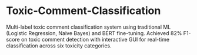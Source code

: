# Toxic-Comment-Classification
Multi-label toxic comment classification system using traditional ML (Logistic Regression, Naive Bayes) and BERT fine-tuning. Achieved 82% F1-score on toxic comment detection with interactive GUI for real-time classification across six toxicity categories.
